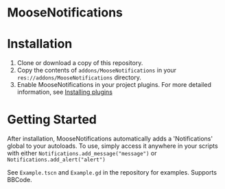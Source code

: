 # MooseNotifications

# Installation
1. Clone or download a copy of this repository. 
2. Copy the contents of `addons/MooseNotifications` in your `res://addons/MooseNotifications` directory. 
3. Enable MooseNotifications in your project plugins. 
For more detailed information, see [Installing plugins](https://docs.godotengine.org/en/latest/tutorials/plugins/editor/installing_plugins.html)

# Getting Started
After installation, MooseNotifications automatically adds a 'Notifications' global to your autoloads. To use, simply access it anywhere in your scripts with either `Notifications.add_message("message")` or `Notifications.add_alert("alert")`

See `Example.tscn` and `Example.gd` in the repository for examples. Supports BBCode.
